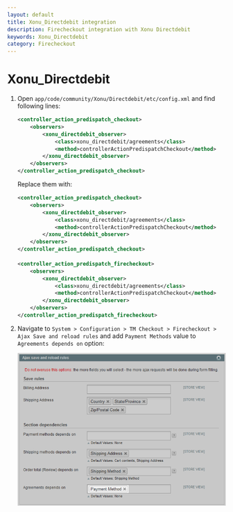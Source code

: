 ```yaml
---
layout: default
title: Xonu_Directdebit integration
description: Firecheckout integration with Xonu Directdebit
keywords: Xonu_Directdebit
category: Firecheckout
---
```


# Xonu_Directdebit

 1. Open `app/code/community/Xonu/Directdebit/etc/config.xml` and find following lines:

    ```xml
    <controller_action_predispatch_checkout>
        <observers>
            <xonu_directdebit_observer>
                <class>xonu_directdebit/agreements</class>
                <method>controllerActionPredispatchCheckout</method>
            </xonu_directdebit_observer>
        </observers>
    </controller_action_predispatch_checkout>
    ```

    Replace them with:

    ```xml
    <controller_action_predispatch_checkout>
        <observers>
            <xonu_directdebit_observer>
                <class>xonu_directdebit/agreements</class>
                <method>controllerActionPredispatchCheckout</method>
            </xonu_directdebit_observer>
        </observers>
    </controller_action_predispatch_checkout>

    <controller_action_predispatch_firecheckout>
        <observers>
            <xonu_directdebit_observer>
                <class>xonu_directdebit/agreements</class>
                <method>controllerActionPredispatchCheckout</method>
            </xonu_directdebit_observer>
        </observers>
    </controller_action_predispatch_firecheckout>
    ```

 2. Navigate to `System > Configuration > TM Checkout > Firecheckout > Ajax Save and reload rules`
    and add `Payment Methods` value to `Agreements depends on` option:

    ![Argeements reload option](/images/m1/extensions/firecheckout/integration/xonu-directdebit/configuration.png)

